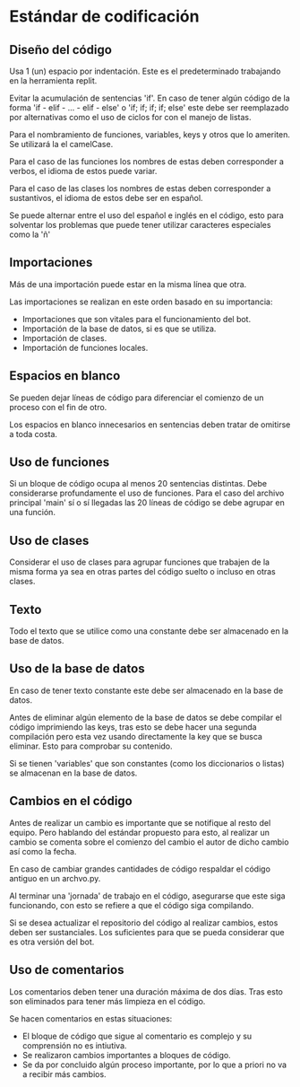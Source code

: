 # Estándar de codificación

## Diseño del código

Usa 1 (un) espacio por indentación. Este es el predeterminado trabajando en la herramienta replit.

Evitar la acumulación de sentencias 'if'. En caso de tener algún código de la forma 'if - elif - ... - elif - else' o 'if; if; if; if; else' este debe ser reemplazado por alternativas como el uso de ciclos for con el manejo de listas. 

Para el nombramiento de funciones, variables, keys y otros que lo ameriten. Se utilizará la el camelCase.

Para el caso de las funciones los nombres de estas deben corresponder a verbos, el idioma de estos puede variar.

Para el caso de las clases los nombres de estas deben corresponder a sustantivos, el idioma de estos debe ser en español.

Se puede alternar entre el uso del español e inglés en el código, esto para solventar los problemas que puede tener utilizar caracteres especiales como la 'ñ'


## Importaciones

Más de una importación puede estar en la misma línea que otra.

Las importaciones se realizan en este orden basado en su importancia:
- Importaciones que son vitales para el funcionamiento del bot.
- Importación de la base de datos, si es que se utiliza.
- Importación de clases.
- Importación de funciones locales.


## Espacios en blanco

Se pueden dejar líneas de código para diferenciar el comienzo de un proceso con el fin de otro. 

Los espacios en blanco innecesarios en sentencias deben tratar de omitirse a toda costa.


## Uso de funciones

Si un bloque de código ocupa al menos 20 sentencias distintas. Debe considerarse profundamente el uso de funciones. Para el caso del archivo principal 'main' sí o sí llegadas las 20 líneas de código se debe agrupar en una función.


## Uso de clases

Considerar el uso de clases para agrupar funciones que trabajen de la misma forma ya sea en otras partes del código suelto o incluso en otras clases.


## Texto

Todo el texto que se utilice como una constante debe ser almacenado en la base de datos.


## Uso de la base de datos

En caso de tener texto constante este debe ser almacenado en la base de datos.

Antes de eliminar algún elemento de la base de datos se debe compilar el código imprimiendo las keys, tras esto se debe hacer una segunda compilación pero esta vez usando directamente la key que se busca eliminar. Esto para comprobar su contenido.

Si se tienen 'variables' que son constantes (como los diccionarios o listas) se almacenan en la base de datos. 


## Cambios en el código

Antes de realizar un cambio es importante que se notifique al resto del equipo. Pero hablando del estándar propuesto para esto, al realizar un cambio se comenta sobre el comienzo del cambio el autor de dicho cambio así como la fecha. 

En caso de cambiar grandes cantidades de código respaldar el código antiguo en un archvo.py.

Al terminar una 'jornada' de trabajo en el código, asegurarse que este siga funcionando, con esto se refiere a que el código siga compilando.

Si se desea actualizar el repositorio del código al realizar cambios, estos deben ser sustanciales. Los suficientes para que se pueda considerar que es otra versión del bot.

## Uso de comentarios

Los comentarios deben tener una duración máxima de dos días. Tras esto son eliminados para tener más limpieza en el código.

Se hacen comentarios en estas situaciones:
- El bloque de código que sigue al comentario es complejo y su comprensión no es intiutiva.
- Se realizaron cambios importantes a bloques de código.
- Se da por concluido algún proceso importante, por lo que a priori no va a recibir más cambios.

